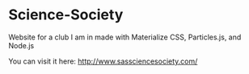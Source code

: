 # Science-Society
Website for a club I am in made with Materialize CSS, Particles.js, and Node.js 

You can visit it here: http://www.sassciencesociety.com/
